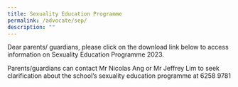 ```yaml
---
title: Sexuality Education Programme
permalink: /advocate/sep/
description: ""
---
```

Dear parents/ guardians, please click on the download link below to access information on Sexuality Education Programme 2023.



Parents/guardians can contact Mr Nicolas Ang or Mr Jeffrey Lim to seek clarification about the school’s sexuality education programme at 6258 9781